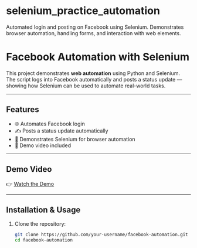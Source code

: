 # selenium_practice_automation
Automated login and posting on Facebook using Selenium. Demonstrates browser automation, handling forms, and interaction with web elements.
# Facebook Automation with Selenium

This project demonstrates **web automation** using Python and Selenium.  
The script logs into Facebook automatically and posts a status update — showing how Selenium can be used to automate real-world tasks.

---

## Features
- 🌐 Automates Facebook login  
- ✍️ Posts a status update automatically  
- 🧪 Demonstrates Selenium for browser automation  
- 🎥 Demo video included  

---

## Demo Video
👉 [Watch the Demo](https://drive.google.com/file/d/1UH1bfMVcFmFSIqRHQ3NNW58EnNWS9e56/view?usp=sharing)

---

## Installation & Usage

1. Clone the repository:
   ```bash
   git clone https://github.com/your-username/facebook-automation.git
   cd facebook-automation



